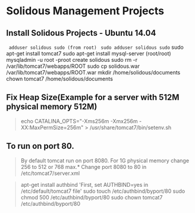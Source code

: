 Solidous Management Projects
==================================================================

Install Solidous Projects - Ubuntu 14.04
------------------------------------------------------------------
 `` adduser solidous sudo (from root)``
 `` sudo adduser solidous sudo``
 sudo apt-get install tomcat7
 sudo apt-get install mysql-server   (root/root)
 mysqladmin -u root -proot create solidous
 sudo rm -r /var/lib/tomcat7/webapps/ROOT
 sudo cp solidous.war /var/lib/tomcat7/webapps/ROOT.war
 mkdir /home/solidous/documents
 chown tomcat7 /home/solidous/documents

Fix Heap Size(Example for a server with 512M physical memory 512M)
------------------------------------------------------------------
> echo CATALINA_OPTS="-Xms256m -Xmx256m -XX:MaxPermSize=256m" > /usr/share/tomcat7/bin/setenv.sh

To run on port 80.
------------------------------------------------------------------
>By default tomcat run on port 8080.
For 1G physical memory change 256 to 512 or 768 max.*
Change port 8080 to 80 in /etc/tomcat7/server.xml

> <Connector port="80" protocol="HTTP/1.1" connectionTimeout="20000" URIEncoding="UTF-8" redirectPort="443" />

> apt-get install authbind
> 'First, set AUTHBIND=yes in /etc/default/tomcat7 file'
> sudo touch /etc/authbind/byport/80
> sudo chmod 500 /etc/authbind/byport/80
> sudo chown tomcat7 /etc/authbind/byport/80
